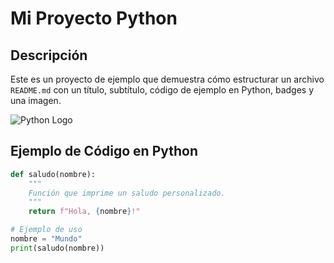 # Mi Proyecto Python

## Descripción
Este es un proyecto de ejemplo que demuestra cómo estructurar un archivo `README.md` con un título, subtítulo, código de ejemplo en Python, badges y una imagen.

![Python Logo](https://www.python.org/static/community_logos/python-logo.png)

## Ejemplo de Código en Python

```python
def saludo(nombre):
    """
    Función que imprime un saludo personalizado.
    """
    return f"Hola, {nombre}!"

# Ejemplo de uso
nombre = "Mundo"
print(saludo(nombre))
```